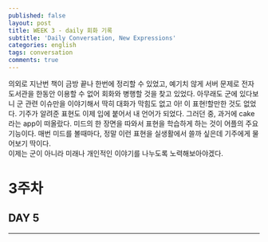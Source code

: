 ```yaml
---
published: false
layout: post
title: WEEK 3 - daily 회화 기록
subtitle: 'Daily Conversation, New Expressions'
categories: english
tags: conversation
comments: true
---
```

의외로 지난번 책이 금방 끝나 한번에 정리할 수 있었고, 예기치 않게 서버 문제로 전자도서관을 한동안 이용할 수 없어 회화와 병행할 것을 찾고 있었다. 아무래도 군에 있다보니 군 관련 이슈만을 이야기해서 딱히 대화가 막힘도 없고 아! 이 표현!할만한 것도 없었다. 기주가 알려준 표현도 이제 입에 붙어서 내 언어가 되었다. 그러던 중, 과거에 cake라는 app이 떠올랐다. 미드의 한 장면을 따와서 표현을 학습하게 하는 것이 어플의 주요 기능이다. 매번 미드를 볼때마다, 정말 이런 표현을 실생활에서 쓸까 싶은데 기주에게 물어보기 딱이다.  
이제는 군이 아니라 미래나 개인적인 이야기를 나누도록 노력해보아야겠다.  

# **3주차**

## **DAY 5**
---
